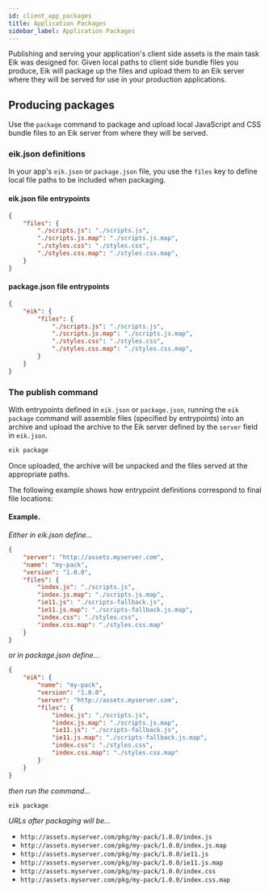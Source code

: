 ```yaml
---
id: client_app_packages
title: Application Packages
sidebar_label: Application Packages
---
```


Publishing and serving your application's client side assets is the main task Eik was designed for. Given local paths to client side bundle files you produce, Eik will package up the files and upload them to an Eik server where they will be served for use in your production applications.

## Producing packages

Use the `package` command to package and upload local JavaScript and CSS bundle files to an Eik server from where they will be served.

### eik.json definitions

In your app's `eik.json` or `package.json` file, you use the `files` key to define local file paths to be included when packaging.

#### eik.json file entrypoints

```json
{
    "files": {
        "./scripts.js": "./scripts.js",
        "./scripts.js.map": "./scripts.js.map",
        "./styles.css": "./styles.css",
        "./styles.css.map": "./styles.css.map",
    }
}
```

#### package.json file entrypoints

```json
{
    "eik": {
        "files": {
            "./scripts.js": "./scripts.js",
            "./scripts.js.map": "./scripts.js.map",
            "./styles.css": "./styles.css",
            "./styles.css.map": "./styles.css.map",
        }
    }
}
```

### The publish command

With entrypoints defined in `eik.json` or `package.json`, running the `eik package` command will assemble files (specified by entrypoints) into an archive and upload the archive to the Eik server defined by the `server` field in `eik.json`.

```sh
eik package
```

Once uploaded, the archive will be unpacked and the files served at the appropriate paths.

The following example shows how entrypoint definitions correspond to final file locations:

#### Example.

*Either in eik.json define...*

```json
{
    "server": "http://assets.myserver.com",
    "name": "my-pack",
    "version": "1.0.0",
    "files": {
        "index.js": "./scripts.js",
        "index.js.map": "./scripts.js.map",
        "ie11.js": "./scripts-fallback.js",
        "ie11.js.map": "./scripts-fallback.js.map",
        "index.css": "./styles.css",
        "index.css.map": "./styles.css.map"
    }
}
```

*or in package.json define...*

```json
{
    "eik": {
        "name": "my-pack",
        "version": "1.0.0",
        "server": "http://assets.myserver.com",
        "files": {
            "index.js": "./scripts.js",
            "index.js.map": "./scripts.js.map",
            "ie11.js": "./scripts-fallback.js",
            "ie11.js.map": "./scripts-fallback.js.map",
            "index.css": "./styles.css",
            "index.css.map": "./styles.css.map"
        }
    }
}
```

*then run the command...*

```sh
eik package
```

*URLs after packaging will be...*

* `http://assets.myserver.com/pkg/my-pack/1.0.0/index.js`
* `http://assets.myserver.com/pkg/my-pack/1.0.0/index.js.map`
* `http://assets.myserver.com/pkg/my-pack/1.0.0/ie11.js`
* `http://assets.myserver.com/pkg/my-pack/1.0.0/ie11.js.map`
* `http://assets.myserver.com/pkg/my-pack/1.0.0/index.css`
* `http://assets.myserver.com/pkg/my-pack/1.0.0/index.css.map`
